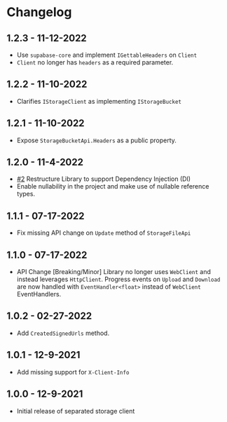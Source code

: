 ﻿# Changelog

## 1.2.3 - 11-12-2022

- Use `supabase-core` and implement `IGettableHeaders` on `Client`
- `Client` no longer has `headers` as a required parameter.

## 1.2.2 - 11-10-2022

- Clarifies `IStorageClient` as implementing `IStorageBucket`

## 1.2.1 - 11-10-2022

- Expose `StorageBucketApi.Headers` as a public property.

## 1.2.0 - 11-4-2022

- [#2](https://github.com/supabase-community/storage-csharp/issues/2) Restructure Library to support Dependency Injection (DI)
- Enable nullability in the project and make use of nullable reference types.

## 1.1.1 - 07-17-2022

- Fix missing API change on `Update` method of `StorageFileApi`

## 1.1.0 - 07-17-2022

- API Change [Breaking/Minor] Library no longer uses `WebClient` and instead leverages `HttpClient`. Progress events on `Upload` and `Download` are now handled with `EventHandler<float>` instead of `WebClient` EventHandlers.

## 1.0.2 - 02-27-2022

- Add `CreatedSignedUrls` method.

## 1.0.1 - 12-9-2021

- Add missing support for `X-Client-Info`

## 1.0.0 - 12-9-2021

- Initial release of separated storage client